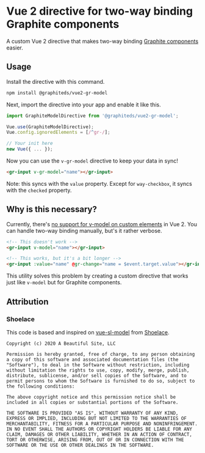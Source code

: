 # Vue 2 directive for two-way binding Graphite components

A custom Vue 2 directive that makes two-way binding [Graphite components](https://graphitedesignsystem.com) easier.

## Usage

Install the directive with this command.

```sh
npm install @graphiteds/vue2-gr-model
```

Next, import the directive into your app and enable it like this.

```js
import GraphiteModelDirective from '@graphiteds/vue2-gr-model';

Vue.use(GraphiteModelDirective);
Vue.config.ignoredElements = [/^gr-/];

// Your init here
new Vue({ ... });
```

Now you can use the `v-gr-model` directive to keep your data in sync!

```html
<gr-input v-gr-model="name"></gr-input>
```

Note: this syncs with the `value` property. Except for `way-checkbox`, it syncs with the `checked` property.

## Why is this necessary?

Currently, there's [no support for v-model on custom elements](https://github.com/vuejs/vue/issues/7830) in Vue 2. You can handle two-way binding manually, but's it rather verbose.

```html
<!-- This doesn't work -->
<gr-input v-model="name"></gr-input>

<!-- This works, but it's a bit longer -->
<gr-input :value="name" @gr-change="name = $event.target.value"></gr-input>
```

This utility solves this problem by creating a custom directive that works just like `v-model` but for Graphite components.

## Attribution

### Shoelace

This code is based and inspired on [vue-sl-model](https://github.com/shoelace-style/vue-sl-model) from [Shoelace](https://shoelace.style/).

```
Copyright (c) 2020 A Beautiful Site, LLC

Permission is hereby granted, free of charge, to any person obtaining a copy of this software and associated documentation files (the "Software"), to deal in the Software without restriction, including without limitation the rights to use, copy, modify, merge, publish, distribute, sublicense, and/or sell copies of the Software, and to permit persons to whom the Software is furnished to do so, subject to the following conditions:

The above copyright notice and this permission notice shall be included in all copies or substantial portions of the Software.

THE SOFTWARE IS PROVIDED "AS IS", WITHOUT WARRANTY OF ANY KIND, EXPRESS OR IMPLIED, INCLUDING BUT NOT LIMITED TO THE WARRANTIES OF MERCHANTABILITY, FITNESS FOR A PARTICULAR PURPOSE AND NONINFRINGEMENT. IN NO EVENT SHALL THE AUTHORS OR COPYRIGHT HOLDERS BE LIABLE FOR ANY CLAIM, DAMAGES OR OTHER LIABILITY, WHETHER IN AN ACTION OF CONTRACT, TORT OR OTHERWISE, ARISING FROM, OUT OF OR IN CONNECTION WITH THE SOFTWARE OR THE USE OR OTHER DEALINGS IN THE SOFTWARE.
```
